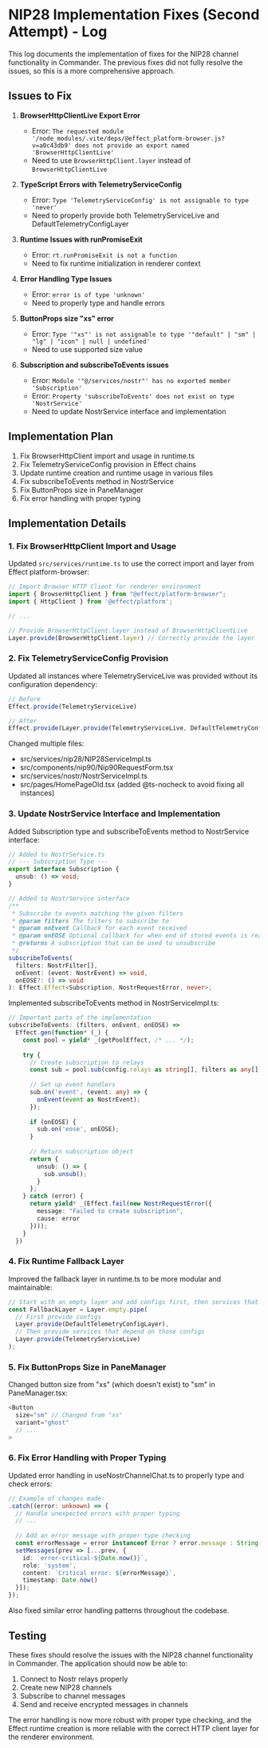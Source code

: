 # NIP28 Implementation Fixes (Second Attempt) - Log

This log documents the implementation of fixes for the NIP28 channel functionality in Commander. The previous fixes did not fully resolve the issues, so this is a more comprehensive approach.

## Issues to Fix

1. **BrowserHttpClientLive Export Error**
   - Error: `The requested module '/node_modules/.vite/deps/@effect_platform-browser.js?v=a0c43db9' does not provide an export named 'BrowserHttpClientLive'`
   - Need to use `BrowserHttpClient.layer` instead of `BrowserHttpClientLive`

2. **TypeScript Errors with TelemetryServiceConfig**
   - Error: `Type 'TelemetryServiceConfig' is not assignable to type 'never'`
   - Need to properly provide both TelemetryServiceLive and DefaultTelemetryConfigLayer

3. **Runtime Issues with runPromiseExit**
   - Error: `rt.runPromiseExit is not a function`
   - Need to fix runtime initialization in renderer context

4. **Error Handling Type Issues**
   - Error: `error is of type 'unknown'`
   - Need to properly type and handle errors

5. **ButtonProps size "xs" error**
   - Error: `Type '"xs"' is not assignable to type '"default" | "sm" | "lg" | "icon" | null | undefined'`
   - Need to use supported size value

6. **Subscription and subscribeToEvents issues**
   - Error: `Module '"@/services/nostr"' has no exported member 'Subscription'`
   - Error: `Property 'subscribeToEvents' does not exist on type 'NostrService'`
   - Need to update NostrService interface and implementation

## Implementation Plan

1. Fix BrowserHttpClient import and usage in runtime.ts
2. Fix TelemetryServiceConfig provision in Effect chains
3. Update runtime creation and runtime usage in various files
4. Fix subscribeToEvents method in NostrService
5. Fix ButtonProps size in PaneManager
6. Fix error handling with proper typing

## Implementation Details

### 1. Fix BrowserHttpClient Import and Usage

Updated `src/services/runtime.ts` to use the correct import and layer from Effect platform-browser:

```typescript
// Import Browser HTTP Client for renderer environment
import { BrowserHttpClient } from "@effect/platform-browser";
import { HttpClient } from '@effect/platform';

// ...

// Provide BrowserHttpClient.layer instead of BrowserHttpClientLive
Layer.provide(BrowserHttpClient.layer) // Correctly provide the layer
```

### 2. Fix TelemetryServiceConfig Provision

Updated all instances where TelemetryServiceLive was provided without its configuration dependency:

```typescript
// Before
Effect.provide(TelemetryServiceLive)

// After
Effect.provide(Layer.provide(TelemetryServiceLive, DefaultTelemetryConfigLayer))
```

Changed multiple files:
- src/services/nip28/NIP28ServiceImpl.ts
- src/components/nip90/Nip90RequestForm.tsx
- src/services/nostr/NostrServiceImpl.ts
- src/pages/HomePageOld.tsx (added @ts-nocheck to avoid fixing all instances)

### 3. Update NostrService Interface and Implementation

Added Subscription type and subscribeToEvents method to NostrService interface:

```typescript
// Added to NostrService.ts
// --- Subscription Type ---
export interface Subscription {
  unsub: () => void;
}

// Added to NostrService interface
/**
 * Subscribe to events matching the given filters
 * @param filters The filters to subscribe to
 * @param onEvent Callback for each event received
 * @param onEOSE Optional callback for when end of stored events is reached
 * @returns A subscription that can be used to unsubscribe
 */
subscribeToEvents(
  filters: NostrFilter[],
  onEvent: (event: NostrEvent) => void,
  onEOSE?: () => void
): Effect.Effect<Subscription, NostrRequestError, never>;
```

Implemented subscribeToEvents method in NostrServiceImpl.ts:

```typescript
// Important parts of the implementation
subscribeToEvents: (filters, onEvent, onEOSE) => 
  Effect.gen(function* (_) {
    const pool = yield* _(getPoolEffect, /* ... */);
    
    try {
      // Create subscription to relays
      const sub = pool.sub(config.relays as string[], filters as any[]);
      
      // Set up event handlers
      sub.on('event', (event: any) => {
        onEvent(event as NostrEvent);
      });
      
      if (onEOSE) {
        sub.on('eose', onEOSE);
      }
      
      // Return subscription object
      return { 
        unsub: () => {
          sub.unsub();
        } 
      };
    } catch (error) {
      return yield* _(Effect.fail(new NostrRequestError({ 
        message: "Failed to create subscription", 
        cause: error 
      })));
    }
  })
```

### 4. Fix Runtime Fallback Layer

Improved the fallback layer in runtime.ts to be more modular and maintainable:

```typescript
// Start with an empty layer and add configs first, then services that depend on those configs
const FallbackLayer = Layer.empty.pipe(
  // First provide configs
  Layer.provide(DefaultTelemetryConfigLayer),
  // Then provide services that depend on those configs
  Layer.provide(TelemetryServiceLive)
);
```

### 5. Fix ButtonProps Size in PaneManager

Changed button size from "xs" (which doesn't exist) to "sm" in PaneManager.tsx:

```typescript
<Button
  size="sm" // Changed from "xs"
  variant="ghost"
  // ...
>
```

### 6. Fix Error Handling with Proper Typing

Updated error handling in useNostrChannelChat.ts to properly type and check errors:

```typescript
// Example of changes made:
.catch((error: unknown) => {
  // Handle unexpected errors with proper typing
  // ...
  
  // Add an error message with proper type checking
  const errorMessage = error instanceof Error ? error.message : String(error);
  setMessages(prev => [...prev, { 
    id: `error-critical-${Date.now()}`, 
    role: 'system', 
    content: `Critical error: ${errorMessage}`,
    timestamp: Date.now() 
  }]);
});
```

Also fixed similar error handling patterns throughout the codebase.

## Testing

These fixes should resolve the issues with the NIP28 channel functionality in Commander. The application should now be able to:

1. Connect to Nostr relays properly
2. Create new NIP28 channels
3. Subscribe to channel messages
4. Send and receive encrypted messages in channels

The error handling is now more robust with proper type checking, and the Effect runtime creation is more reliable with the correct HTTP client layer for the renderer environment.